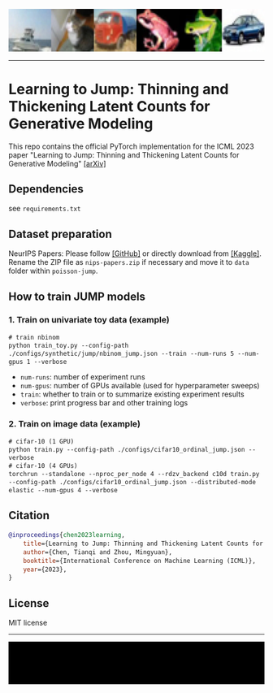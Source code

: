 <p align="center"><img alt="thinning" src="./assets/thinning.webp"></p>

---

# Learning to Jump: Thinning and Thickening Latent Counts for Generative Modeling

This repo contains the official PyTorch implementation for the ICML 2023 paper "Learning to Jump: Thinning and Thickening Latent Counts for Generative Modeling" [[arXiv]](https://arxiv.org/abs/2305.18375)

## Dependencies
see `requirements.txt`

## Dataset preparation
NeurIPS Papers: Please follow [[GitHub]](https://github.com/benhamner/nips-papers/tree/master) or directly download from [[Kaggle]](https://www.kaggle.com/datasets/benhamner/nips-papers). Rename the ZIP file as `nips-papers.zip` if necessary and move it to `data` folder within `poisson-jump`.


##  How to train JUMP models

### 1. Train on univariate toy data (example)

```shell
# train nbinom
python train_toy.py --config-path ./configs/synthetic/jump/nbinom_jump.json --train --num-runs 5 --num-gpus 1 --verbose
```

- `num-runs`: number of experiment runs
- `num-gpus`: number of GPUs available (used for hyperparameter sweeps)
- `train`: whether to train or to summarize existing experiment results
- `verbose`: print progress bar and other training logs

### 2. Train on image data (example)

```shell
# cifar-10 (1 GPU)
python train.py --config-path ./configs/cifar10_ordinal_jump.json --verbose
# cifar-10 (4 GPUs)
torchrun --standalone --nproc_per_node 4 --rdzv_backend c10d train.py --config-path ./configs/cifar10_ordinal_jump.json --distributed-mode elastic --num-gpus 4 --verbose
```

## Citation

```bibtex
@inproceedings{chen2023learning,
	title={Learning to Jump: Thinning and Thickening Latent Counts for Generative Modeling},
	author={Chen, Tianqi and Zhou, Mingyuan},
	booktitle={International Conference on Machine Learning (ICML)},
	year={2023},
}
```

## License

MIT license

---
<p align="center"><img alt="thickening" src="./assets/thickening.webp"></p>